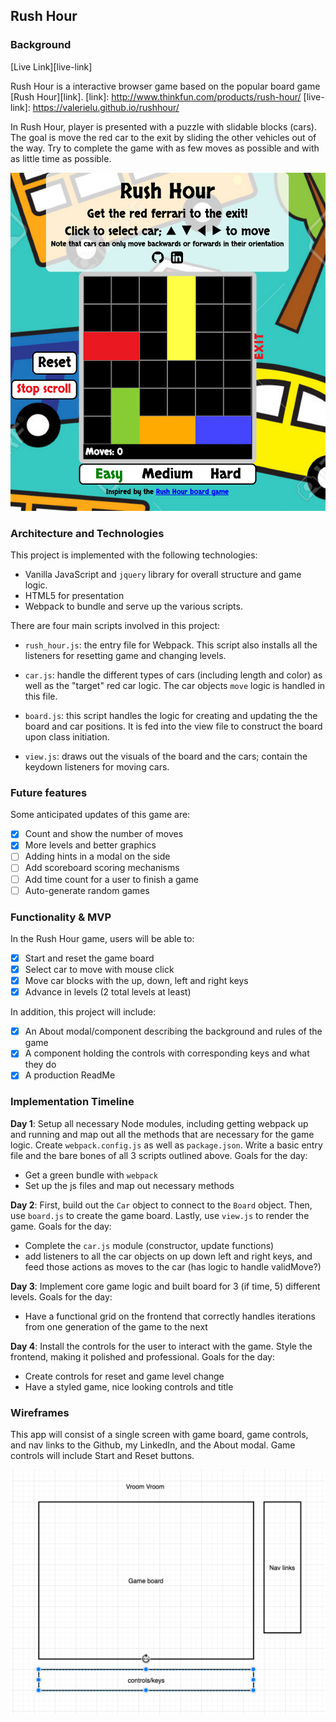 ## Rush Hour

### Background

[Live Link][live-link]

Rush Hour is a interactive browser game based on the popular board game [Rush Hour][link].
[link]: http://www.thinkfun.com/products/rush-hour/
[live-link]: https://valerielu.github.io/rushhour/

In Rush Hour, player is presented with a puzzle with slidable blocks (cars).
The goal is move the red car to the exit by sliding the other vehicles out of the way.
Try to complete the game with as few moves as possible and with as little time as possible.

![screenshot](./screenshot.png)

### Architecture and Technologies

This project is implemented with the following technologies:

- Vanilla JavaScript and `jquery` library for overall structure and game logic.
- HTML5 for presentation
- Webpack to bundle and serve up the various scripts.

There are four main scripts involved in this project:

- `rush_hour.js`: the entry file for Webpack. This script also installs all the listeners for resetting game and changing levels.

- `car.js`: handle the different types of cars (including length and color) as well as the "target" red car logic. The car objects `move` logic is handled in this file.

- `board.js`: this script handles the logic for creating and updating the the board and car positions. It is fed into the view file to construct the board upon class initiation.

- `view.js`: draws out the visuals of the board and the cars; contain the keydown listeners for moving cars.

### Future features

Some anticipated updates of this game are:

- [X] Count and show the number of moves
- [X] More levels and better graphics
- [ ] Adding hints in a modal on the side
- [ ] Add scoreboard scoring mechanisms
- [ ] Add time count for a user to finish a game
- [ ] Auto-generate random games

### Functionality & MVP  

In the Rush Hour game, users will be able to:

- [X] Start and reset the game board
- [X] Select car to move with mouse click
- [X] Move car blocks with the up, down, left and right keys
- [X] Advance in levels (2 total levels at least)

In addition, this project will include:

- [X] An About modal/component describing the background and rules of the game
- [X] A component holding the controls with corresponding keys and what they do
- [X] A production ReadMe

### Implementation Timeline

**Day 1**: Setup all necessary Node modules, including getting webpack up and running and map out all the methods that are necessary for the game logic.  Create `webpack.config.js` as well as `package.json`.  Write a basic entry file and the bare bones of all 3 scripts outlined above. Goals for the day:

- Get a green bundle with `webpack`
- Set up the js files and map out necessary methods

**Day 2**: First, build out the `Car` object to connect to the `Board` object.  Then, use `board.js` to create the game board. Lastly, use `view.js` to render the game. Goals for the day:

- Complete the `car.js` module (constructor, update functions)
- add listeners to all the car objects on up down left and right keys, and feed those actions as moves to the car (has logic to handle validMove?)

**Day 3**: Implement core game logic and built board for 3 (if time, 5) different levels.  Goals for the day:

- Have a functional grid on the frontend that correctly handles iterations from one generation of the game to the next

**Day 4**: Install the controls for the user to interact with the game.  Style the frontend, making it polished and professional.  Goals for the day:

- Create controls for reset and game level change
- Have a styled game, nice looking controls and title

### Wireframes

This app will consist of a single screen with game board, game controls, and nav links to the Github, my LinkedIn,
and the About modal.  Game controls will include Start and Reset buttons.

![wireframes](./wireframe.png)
